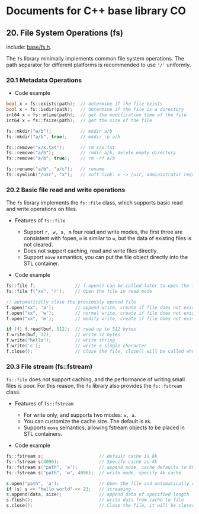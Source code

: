 # Documents for C++ base library CO

## 20. File System Operations (fs)

include: [base/fs.h](https://github.com/idealvin/co/blob/master/base/fs.h).

The `fs` library minimally implements common file system operations. The path separator for different platforms is recommended to use `'/'` uniformly.

### 20.1 Metadata Operations

- Code example

```cpp
bool x = fs::exists(path);  // determine if the file exists
bool x = fs::isdir(path);   // determine if the file is a directory
int64 x = fs::mtime(path);  // get the modification time of the file
int64 x = fs::fsize(path);  // get the size of the file

fs::mkdir("a/b");           // mkdir a/b
fs::mkdir("a/b", true);     // mkdir -p a/b

fs::remove("x/x.txt");      // rm x/x.txt
fs::remove("a/b");          // rmdir a/b, delete empty directory
fs::remove("a/b", true);    // rm -rf a/b

fs::rename("a/b", "a/c");   // rename
fs::symlink("/usr", "x");   // soft link: x -> /usr, administrator required on windows.
```

### 20.2 Basic file read and write operations

The `fs` library implements the `fs::file` class, which supports basic read and write operations on files.

- Features of `fs::file`
    - Support `r, w, a, m` four read and write modes, the first three are consistent with fopen, `m` is similar to `w`, but the data of existing files is not cleared.
    - Does not support caching, read and write files directly.
    - Support `move` semantics, you can put the file object directly into the STL container.

- Code example

```cpp
fs::file f;               // f.open() can be called later to open the file
fs::file f("xx", 'r');    // Open the file in read mode

// automatically close the previously opened file
f.open("xx", 'a');        // append write, create if file does not exist
f.open("xx", 'w');        // normal write, create if file does not exist, and clear the data if the file exists
f.open("xx", 'm');        // modify write, create if file does not exist, won't clear the data if the file exists

if (f) f.read(buf, 512);  // read up to 512 bytes
f.write(buf, 32);         // write 32 bytes
f.write("hello");         // write string
f.write('c');             // write a single character
f.close();                // close the file, close() will be called when file is destructed
```

### 20.3 File stream (fs::fstream)

`fs::file` does not support caching, and the performance of writing small files is poor. For this reason, the `fs` library also provides the `fs::fstream` class.

- Features of `fs::fstream`
    - For write only, and supports two modes: `w, a`.
    - You can customize the cache size. The default is `8k`.
    - Supports `move` semantics, allowing fstream objects to be placed in STL containers.

- Code example

```cpp
fs::fstream s;                     // default cache is 8k
fs::fstream s(4096);               // Specify cache as 4k
fs::fstream s("path", 'a');        // append mode, cache defaults to 8k
fs::fstream s("path", 'w', 4096);  // write mode, specify 4k cache

s.open("path", 'a');               // Open the file and automatically close the previously opened file
if (s) s << "hello world" << 23;   // streaming
s.append(data, size);              // append data of specified length
s.flush();                         // write data from cache to file
s.close();                         // Close the file, it will be closed automatically when destructed
```
